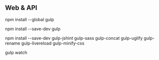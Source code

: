 ## Web & API

npm install --global gulp

npm install --save-dev gulp

npm install --save-dev gulp-jshint gulp-sass gulp-concat gulp-uglify gulp-rename gulp-livereload gulp-minify-css

gulp watch